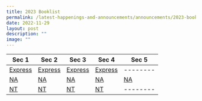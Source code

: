 ```yaml
---
title: 2023 Booklist
permalink: /latest-happenings-and-announcements/announcements/2023-booklist/
date: 2022-11-29
layout: post
description: ""
image: ""
---
```

| Sec 1 | Sec 2 | Sec 3 | Sec 4 | Sec 5 |
| -------- | -------- | -------- |-------- | -------- |
| [Express](/files/S1%20EXP.pdf) | [Express](/files/S2%20EXP.pdf) | [Express](/files/S3%20EXP.pdf) |[Express](/files/S4%20EXP.pdf) | -------- |
| [NA](/files/S1%20NA.pdf) | [NA](/files/S2%20NA.pdf) | [NA](/files/S3%20NA.pdf)| [NA](/files/S4%20NA.pdf) | [NA](/files/S5%20NA.pdf) |
| [NT](/files/S1%20NT.pdf) | [NT](/files/S2%20NT.pdf) | [NT](/files/S3%20NT.pdf) |[NT](/files/S4%20NT.pdf) | -------- |